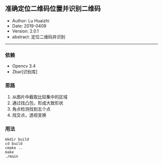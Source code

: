 ## 准确定位二维码位置并识别二维码
- Author: Lu Huaizhi
- Date: 2019-0409
- Version: 2.0.1
- abstract: 定位二维码并识别
----

### 依赖
- Opencv 3.4
- Zbar[识别库]

### 思路
1. 从图片中截取比较集中的区域
2. 通过找凸包，形成大致形状
3. 角点检测找到五个点
4. 找交点，透视变换

### 用法
```
mkdir build
cd build
cmake ..
make
./main
```